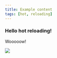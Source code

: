 ```yaml
---
title: Example content
tags: [hot, reloading]
---
```


### Hello hot reloading!

Wooooow!

<img src="${link('files/content-workspace-demo.gif')}" />
